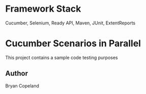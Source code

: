 # Framework Stack

Cucumber, Selenium, Ready API, Maven, JUnit, ExtentReports

# Cucumber Scenarios in Parallel

This project contains a sample code testing purposes

## Author
Bryan Copeland
